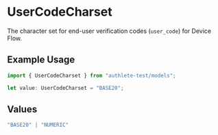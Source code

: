 # UserCodeCharset

The character set for end-user verification codes (`user_code`) for Device Flow.


## Example Usage

```typescript
import { UserCodeCharset } from "authlete-test/models";

let value: UserCodeCharset = "BASE20";
```

## Values

```typescript
"BASE20" | "NUMERIC"
```